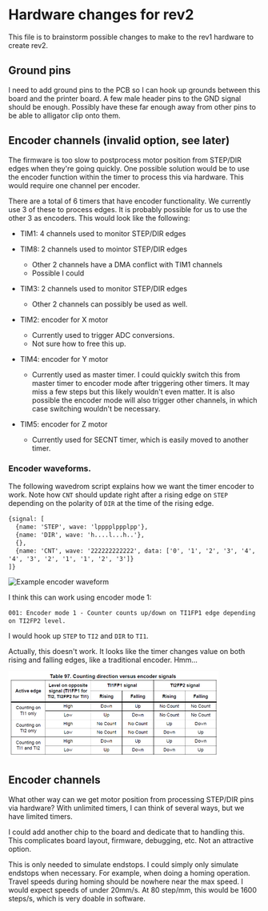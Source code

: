 # Hardware changes for rev2

This file is to brainstorm possible changes to make to the rev1 hardware to create rev2.

## Ground pins

I need to add ground pins to the PCB so I can hook up grounds between this board and the printer board.  A few male header pins to the GND signal should be enough.  Possibly have these far enough away from other pins to be able to alligator clip onto them.

## Encoder channels (invalid option, see later)

The firmware is too slow to postprocess motor position from STEP/DIR edges when they're going quickly.  One possible solution would be to use the encoder function within the timer to process this via hardware.  This would require one channel per encoder.

There are a total of 6 timers that have encoder functionality.  We currently use 3 of these to process edges.  It is probably possible for us to use the other 3 as encoders.  This would look like the following:

* TIM1: 4 channels used to monitor STEP/DIR edges
* TIM8: 2 channels used to mointor STEP/DIR edges
  * Other 2 channels have a DMA conflict with TIM1 channels
  * Possible I could 
* TIM3: 2 channels used to monitor STEP/DIR edges
  * Other 2 channels can possibly be used as well.

* TIM2: encoder for X motor
  * Currently used to trigger ADC conversions.
  * Not sure how to free this up.
* TIM4: encoder for Y motor
  * Currently used as master timer.  I could quickly switch this from master timer to encoder mode after triggering other timers.  It may miss a few steps but this likely wouldn't even matter.  It is also possible the encoder mode will also trigger other channels, in which case switching wouldn't be necessary.
* TIM5: encoder for Z motor
  * Currently used for SECNT timer, which is easily moved to another timer.

### Encoder waveforms.

The following wavedrom script explains how we want the timer encoder to work.  Note how `CNT` should update right after a rising edge on `STEP` depending on the polarity of `DIR` at the time of the rising edge.

```
{signal: [
  {name: 'STEP', wave: 'lpppplppplpp'},
  {name: 'DIR', wave: 'h....l...h..'},
  {},
  {name: 'CNT', wave: '222222222222', data: ['0', '1', '2', '3', '4', '4', '3', '2', '1', '1', '2', '3']}
]}
```

![Example encoder waveform](http://wavedrom.craftware.info/rest/gen_image?type=svg&scale=1.0&c=34ADLAGhdAD2cyVX4n%2ByefOiEYt63aI8IHLdqN2%2F6uyUWTr9QRUUrXfZnZO1z5o70dB%2Bc5l%2FH%2FN2xNC2mM%2BMhxz3UaZocD2vMVoEzUib9q760Uk4o70PO%2FIqGzuGi9BgVR%2B%2FjjGke23O3Zo0Z8c69ACLvs76eZp5OAAGEAcwBAAAqkE1GscRn%2BwI%3D)

I think this can work using encoder mode 1:
```
001: Encoder mode 1 - Counter counts up/down on TI1FP1 edge depending on TI2FP2 level.
```

I would hook up `STEP` to `TI2` and `DIR` to `TI1`.

Actually, this doesn't work.  It looks like the timer changes value on both rising and falling edges, like a traditional encoder.  Hmm...

![](.hardware_rev2_images/54eb3f34.png)

## Encoder channels

What other way can we get motor position from processing STEP/DIR pins via hardware?  With unlimited timers, I can think of several ways, but we have limited timers.

I could add another chip to the board and dedicate that to handling this.  This complicates board layout, firmware, debugging, etc.  Not an attractive option.

This is only needed to simulate endstops.  I could simply only simulate endstops when necessary.  For example, when doing a homing operation.  Travel speeds during homing should be nowhere near the max speed.  I would expect speeds of under 20mm/s.  At 80 step/mm, this would be 1600 steps/s, which is very doable in software.
